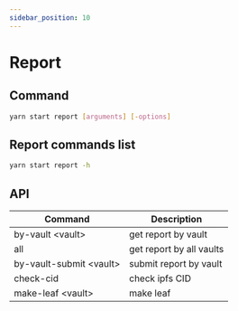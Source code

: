 ```yaml
---
sidebar_position: 10
---
```


# Report

## Command

```bash
yarn start report [arguments] [-options]
```

## Report commands list

```bash
yarn start report -h
```

## API

| Command                  | Description              |
| ------------------------ | ------------------------ |
| by-vault \<vault>        | get report by vault      |
| all                      | get report by all vaults |
| by-vault-submit \<vault> | submit report by vault   |
| check-cid                | check ipfs CID           |
| make-leaf \<vault>       | make leaf                |
